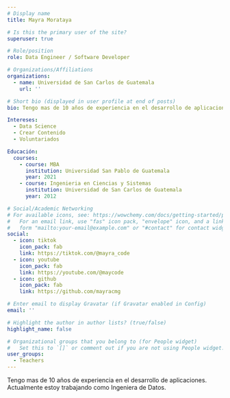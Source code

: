 ```yaml
---
# Display name
title: Mayra Morataya

# Is this the primary user of the site?
superuser: true

# Role/position
role: Data Engineer / Software Developer

# Organizations/Affiliations
organizations:
  - name: Universidad de San Carlos de Guatemala
    url: ''

# Short bio (displayed in user profile at end of posts)
bio: Tengo mas de 10 años de experiencia en el desarrollo de aplicaciones. Actualmente estoy trabajando como Ingeniera de Datos.

Intereses:
  - Data Science
  - Crear Contenido
  - Voluntariados

Educación:
  courses:
    - course: MBA
      institution: Universidad San Pablo de Guatemala
      year: 2021
    - course: Ingenieria en Ciencias y Sistemas
      institution: Universidad de San Carlos de Guatemala
      year: 2012

# Social/Academic Networking
# For available icons, see: https://wowchemy.com/docs/getting-started/page-builder/#icons
#   For an email link, use "fas" icon pack, "envelope" icon, and a link in the
#   form "mailto:your-email@example.com" or "#contact" for contact widget.
social:
  - icon: tiktok
    icon_pack: fab
    link: https://tiktok.com/@mayra_code
  - icon: youtube
    icon_pack: fab
    link: https://youtube.com/@maycode
  - icon: github
    icon_pack: fab
    link: https://github.com/mayracmg

# Enter email to display Gravatar (if Gravatar enabled in Config)
email: ''

# Highlight the author in author lists? (true/false)
highlight_name: false

# Organizational groups that you belong to (for People widget)
#   Set this to `[]` or comment out if you are not using People widget.
user_groups:
  - Teachers
---
```


Tengo mas de 10 años de experiencia en el desarrollo de aplicaciones. Actualmente estoy trabajando como Ingeniera de Datos.
